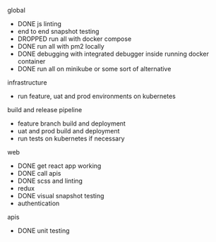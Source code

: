 global
- DONE js linting
- end to end snapshot testing
- DROPPED run all with docker compose
- DONE run all with pm2 locally
- DONE debugging with integrated debugger inside running docker container
- DONE run all on minikube or some sort of alternative

infrastructure
- run feature, uat and prod environments on kubernetes

build and release pipeline
- feature branch build and deployment
- uat and prod build and deployment
- run tests on kubernetes if necessary

web
- DONE get react app working
- DONE call apis
- DONE scss and linting
- redux
- DONE visual snapshot testing
- authentication

apis
- DONE unit testing